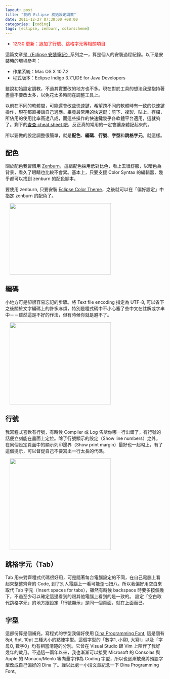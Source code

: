 ```yaml
--- 
layout: post
title: "我的 Eclipse 初始設定調教"
date: 2011-12-27 07:30:00 +08:00
categories: [coding]
tags: [eclipse, zenburn, colorscheme]
---
```


- <span style="color:red;">12/30 更新：追加了行號、跳格字元等相關項目</span>

這篇文章是[〈Eclipse 安裝筆記〉](/blog/2011/12/26/eclipse-setup-note/)系列之一，算是個人的安裝過程紀錄。以下是安裝時的環境參考：

- 作業系統：Mac OS X 10.7.2
- 程式版本：Eclipse Indigo 3.7.1,IDE for Java Developers

<!-- more -->

雖說初始設定調教，不過其實要改的地方也不多。現在對於工具的想法我是抱持著盡量不要改太多，以免花太多時間在調整工具上。

以前在不同的軟體間，可能還會改些快速鍵，希望跨不同的軟體時有一致的快速鍵操作，現在都直接讓自己適應。畢竟最常用的快速鍵：剪下、複製、貼上、存檔，所佔用的使用比率高達八成，而這些操作的快速鍵幾乎各軟體平台適用，這就夠了。剩下的[查查 cheat sheet 吧](/blog/2011/07/30/eclipse-common-keyboard-shortcuts/)，反正真的常用的一定會讓身體記起來的。

所以要做的設定調整很簡單，就是**配色**、**編碼**、**行號**、**字型**和**跳格字元**。就這樣。

## 配色 ##

關於配色我習慣用 [Zenburn](http://slinky.imukuppi.org/zenburn/)，這組配色採用低對比色，看上去很舒服，以暗色為背景，看久了眼睛也比較不會累。基本上，只要支援 Color Syntax 的編輯器，幾乎都可以找到 zenburn 的配色腳本。

要使用 zenburn, 只要安裝 [Eclipse Color Theme](http://marketplace.eclipse.org/content/eclipse-color-theme)，之後就可以在「偏好設定」中指定 zenburn 的配色了。

<a href="http://4.bp.blogspot.com/-NiL2SO1-6fk/TvkACwIt5nI/AAAAAAAAJGY/L9UowM5D3IY/s1600/%25E8%259E%25A2%25E5%25B9%2595%25E5%25BF%25AB%25E7%2585%25A7+2011-12-26+%25E4%25B8%258B%25E5%258D%25889.35.15.png" imageanchor="1" style="margin-left: 1em; margin-right: 1em;"><img border="0" height="226" src="http://4.bp.blogspot.com/-NiL2SO1-6fk/TvkACwIt5nI/AAAAAAAAJGY/L9UowM5D3IY/s320/%25E8%259E%25A2%25E5%25B9%2595%25E5%25BF%25AB%25E7%2585%25A7+2011-12-26+%25E4%25B8%258B%25E5%258D%25889.35.15.png" width="320" /></a>

## 編碼 ##

小地方可是卻很容易忘記的步驟。將 Text file encoding 指定為 UTF-8, 可以省下之後關於文字編碼上的許多麻煩，特別是程式碼中不小心塞了些中文在註解或字串中－－雖然這是不好的作法，但有時候你就是避不了。

<a href="http://4.bp.blogspot.com/-MpDUemc3nJk/TvkApe5KSQI/AAAAAAAAJGk/N77filTQSo0/s1600/%25E8%259E%25A2%25E5%25B9%2595%25E5%25BF%25AB%25E7%2585%25A7+2011-12-26+%25E4%25B8%258B%25E5%258D%25889.36.41.png" imageanchor="1" style="margin-left: 1em; margin-right: 1em;"><img border="0" height="260" src="http://4.bp.blogspot.com/-MpDUemc3nJk/TvkApe5KSQI/AAAAAAAAJGk/N77filTQSo0/s320/%25E8%259E%25A2%25E5%25B9%2595%25E5%25BF%25AB%25E7%2585%25A7+2011-12-26+%25E4%25B8%258B%25E5%258D%25889.36.41.png" width="320" /></a>

## 行號 ##

我寫程式喜歡有行號，有時候 Compiler 或 Log 告訴你哪一行出錯了，有行號的話便立刻能在畫面上定位。除了行號顯示的設定（Show line numbers）之外，在同個設定頁面中的顯示列印邊界（Show print margin）最好也一起勾上，有了這個提示，可以督促自己不要寫出一行太長的代碼。

<a href="http://2.bp.blogspot.com/-DkSNa3h45Hg/TvzZmcDu9kI/AAAAAAAAJHM/JBq5gPfho7w/s1600/line_and_colmargin.png" imageanchor="1" style="margin-left: 1em; margin-right: 1em;"><img border="0" height="290" src="http://2.bp.blogspot.com/-DkSNa3h45Hg/TvzZmcDu9kI/AAAAAAAAJHM/JBq5gPfho7w/s320/line_and_colmargin.png" width="320" /></a>

## 跳格字元（Tab） ##

Tab 用來對齊程式代碼很好用，可是隨著每台電腦設定的不同，在自己電腦上看起來整整齊齊的 Code, 到了別人電腦上一看可能歪七扭八。所以我偏好用空白來取代 Tab 字元（Insert spaces for tabs），雖然有時候 backspace 時要多按個幾下，不過至少可以確定這邊看到的跟其他電腦上看到的是一致的。 設定「空白取代跳格字元」的地方跟設定「行號顯示」是同一個頁面，就在上面而已。

## 字型 ##

這部份算是個補充。寫程式的字型我偏好使用 [Dina Programming Font](http://www.donationcoder.com/Software/Jibz/Dina/), 這是個有 8pt, 9pt, 10pt 三種大小的點陣字型。這個字型的「數字1, 小寫l, 大寫I」以及「字母O, 數字0」均有相當清楚的分別。它曾在 Visual Studio 跟 Vim 上陪伴了我好幾年的歲月。不過這一兩年以來，我也漸漸可以接受 Microsoft 的 Consolas 與 Apple 的 Monaco/Menlo 等向量字作為 Coding 字型，所以也逐漸放棄將預設字型改成自己偏好的 Dina 了。謹以此處一小段文章紀念一下 Dina Programming Font。
